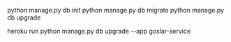 python manage.py db init
python manage.py db migrate
python manage.py db upgrade

heroku run python manage.py db upgrade --app goslar-service